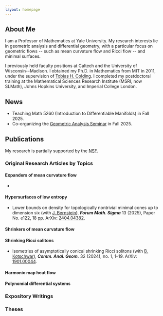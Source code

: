 ```yaml
---
layout: homepage
---
```


## About Me

I am a Professor of Mathematics at Yale University. 
My research interests lie in geometric analysis and differential geometry, with a particular focus on geometric flows -- such as mean curvature flow and Ricci flow -- and minimal surfaces.

I previously held faculty positions at Caltech and the University of Wisconsin--Madison. 
I obtained my Ph.D. in Mathematics from MIT in 2011, under the supervision of [Tobias H. Colding]([https://en.wikipedia.org/wiki/Tobias_Colding](https://math.mit.edu/directory/profile.html?pid=50)).
I completed my postdoctoral training at the Mathematical Sciences Research Institute (MSRI, now SLMath), Johns Hopkins University, and Imperial College London.

## News

- Teaching Math 5260 (Introduction to Differentiable Manifolds) in Fall 2025.
- Co-organizing the [Geometric Analysis Seminar](https://sites.google.com/view/xinrui-zhao/yale-geometric-analysis-seminar/) in Fall 2025.

## Publications

My research is partially supported by the [NSF](https://www.nsf.gov).

### Original Research Articles by Topics

#### Expanders of mean curvature flow

- 

#### Hypersurfaces of low entropy

- Lower bounds on density for topologically nontrivial minimal cones up to dimension six (with [J. Bernstein](https://mathematics.jhu.edu/directory/jacob-bernstein/)), ***Forum Math. Sigma*** 13 (2025), Paper No. e122, 18 pp. ArXiv: [2404.04382](https://arxiv.org/abs/2404.04382).

#### Shrinkers of mean curvature flow

#### Shrinking Ricci solitons

- Isometries of asymptotically conical shrinking Ricci solitons (with [B. Kotschwar](https://search.asu.edu/profile/1797093)), ***Comm. Anal. Geom.*** 32 (2024), no. 1, 1–19. ArXiv: [1901.00044](https://arxiv.org/abs/1901.00044).

#### Harmonic map heat flow

#### Polynomial differential systems

### Expository Writings

### Theses






